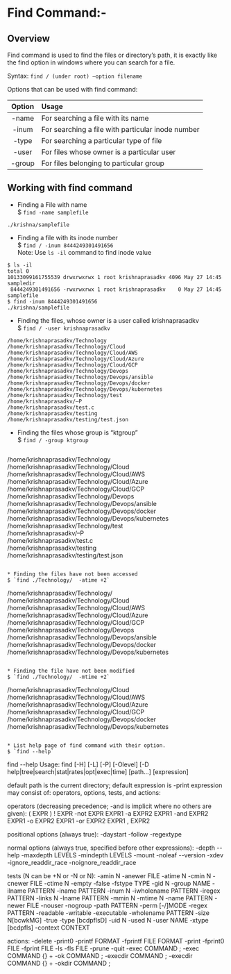 # Find Command:-

## Overview

Find command is used to find the files or directory’s path, it is exactly like the find option in windows where you can search for a file. 
 
Syntax: `find / (under root) –option filename `
 
Options that can be used with find command: 
 
 | Option | Usage|
 | :---:| :--|
 | -name | For searching a file with its name |
 | -inum | For searching a file with particular inode number |
 | -type | For searching a particular type of file |
 | -user | For files whose owner is a particular user |
 | -group| For files belonging to particular group |
 
## Working with find command

* Finding a File with name   
$ `find -name samplefile`

```
./krishna/samplefile
``` 

* Finding a file with its inode number     
$ `find / -inum 8444249301491656`   
Note: Use `ls -il` command to find inode value   
```
$ ls -il
total 0
10133099161755539 drwxrwxrwx 1 root krishnaprasadkv 4096 May 27 14:45 sampledir
 8444249301491656 -rwxrwxrwx 1 root krishnaprasadkv    0 May 27 14:45 samplefile
$ find -inum 8444249301491656
./krishna/samplefile
```
* Finding the files, whose owner is a user called krishnaprasadkv   
$ `find / -user krishnaprasadkv`   
```
/home/krishnaprasadkv/Technology  
/home/krishnaprasadkv/Technology/Cloud  
/home/krishnaprasadkv/Technology/Cloud/AWS  
/home/krishnaprasadkv/Technology/Cloud/Azure  
/home/krishnaprasadkv/Technology/Cloud/GCP  
/home/krishnaprasadkv/Technology/Devops  
/home/krishnaprasadkv/Technology/Devops/ansible  
/home/krishnaprasadkv/Technology/Devops/docker  
/home/krishnaprasadkv/Technology/Devops/kubernetes  
/home/krishnaprasadkv/Technology/test  
/home/krishnaprasadkv/–P  
/home/krishnaprasadkv/test.c  
/home/krishnaprasadkv/testing  
/home/krishnaprasadkv/testing/test.json  
```  
* Finding the files whose group is “ktgroup”   
$ `find / -group ktgroup`   
  ```
/home/krishnaprasadkv/Technology  
/home/krishnaprasadkv/Technology/Cloud  
/home/krishnaprasadkv/Technology/Cloud/AWS  
/home/krishnaprasadkv/Technology/Cloud/Azure  
/home/krishnaprasadkv/Technology/Cloud/GCP  
/home/krishnaprasadkv/Technology/Devops  
/home/krishnaprasadkv/Technology/Devops/ansible  
/home/krishnaprasadkv/Technology/Devops/docker  
/home/krishnaprasadkv/Technology/Devops/kubernetes  
/home/krishnaprasadkv/Technology/test  
/home/krishnaprasadkv/–P  
/home/krishnaprasadkv/test.c  
/home/krishnaprasadkv/testing  
/home/krishnaprasadkv/testing/test.json  
 ```

* Finding the files have not been accessed
$ `find ./Technology/  -atime +2`
```
/home/krishnaprasadkv/Technology/
/home/krishnaprasadkv/Technology/Cloud
/home/krishnaprasadkv/Technology/Cloud/AWS
/home/krishnaprasadkv/Technology/Cloud/Azure
/home/krishnaprasadkv/Technology/Cloud/GCP
/home/krishnaprasadkv/Technology/Devops
/home/krishnaprasadkv/Technology/Devops/ansible
/home/krishnaprasadkv/Technology/Devops/docker
/home/krishnaprasadkv/Technology/Devops/kubernetes
```

* Finding the file have not been modified 
$ `find ./Technology/  -mtime +2`
```
/home/krishnaprasadkv/Technology/Cloud
/home/krishnaprasadkv/Technology/Cloud/AWS
/home/krishnaprasadkv/Technology/Cloud/Azure
/home/krishnaprasadkv/Technology/Cloud/GCP
/home/krishnaprasadkv/Technology/Devops/docker
/home/krishnaprasadkv/Technology/Devops/kubernetes
```

* List help page of find command with their option.   
$ `find --help`
```
find --help
Usage: find [-H] [-L] [-P] [-Olevel] [-D help|tree|search|stat|rates|opt|exec|time] [path...] [expression]

default path is the current directory; default expression is -print
expression may consist of: operators, options, tests, and actions:

operators (decreasing precedence; -and is implicit where no others are given):
      ( EXPR )   ! EXPR   -not EXPR   EXPR1 -a EXPR2   EXPR1 -and EXPR2
      EXPR1 -o EXPR2   EXPR1 -or EXPR2   EXPR1 , EXPR2

positional options (always true): -daystart -follow -regextype

normal options (always true, specified before other expressions):
      -depth --help -maxdepth LEVELS -mindepth LEVELS -mount -noleaf
      --version -xdev -ignore_readdir_race -noignore_readdir_race

tests (N can be +N or -N or N): -amin N -anewer FILE -atime N -cmin N
      -cnewer FILE -ctime N -empty -false -fstype TYPE -gid N -group NAME
      -ilname PATTERN -iname PATTERN -inum N -iwholename PATTERN -iregex PATTERN
      -links N -lname PATTERN -mmin N -mtime N -name PATTERN -newer FILE
      -nouser -nogroup -path PATTERN -perm [-/]MODE -regex PATTERN
      -readable -writable -executable
      -wholename PATTERN -size N[bcwkMG] -true -type [bcdpflsD] -uid N
      -used N -user NAME -xtype [bcdpfls]
      -context CONTEXT


actions: -delete -print0 -printf FORMAT -fprintf FILE FORMAT -print
      -fprint0 FILE -fprint FILE -ls -fls FILE -prune -quit
      -exec COMMAND ; -exec COMMAND {} + -ok COMMAND ;
      -execdir COMMAND ; -execdir COMMAND {} + -okdir COMMAND ;
```

